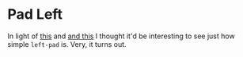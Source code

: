 # Pad Left
In light of [this](https://medium.com/@azerbike/i-ve-just-liberated-my-modules-9045c06be67c) and [and this](http://www.haneycodes.net/npm-left-pad-have-we-forgotten-how-to-program/) I thought it'd be interesting to see just how simple `left-pad` is. Very, it turns out.
